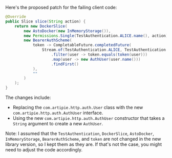Here's the proposed patch for the failing client code:

```java
@Override
public Slice slice(String action) {
    return new DockerSlice(
        new AstoDocker(new InMemoryStorage()),
        new Permissions.Single(TestAuthentication.ALICE.name(), action),
        new BearerAuthScheme(
            token -> CompletableFuture.completedFuture(
                Stream.of(TestAuthentication.ALICE, TestAuthentication.BOB)
                    .filter(user -> token.equals(token(user)))
                    .map(user -> new AuthUser(user.name()))
                    .findFirst()
            ),
            ""
        )
    );
}
```

The changes include:

* Replacing the `com.artipie.http.auth.User` class with the new `com.artipie.http.auth.AuthUser` interface.
* Using the new `com.artipie.http.auth.AuthUser` constructor that takes a `String` argument to create a new `AuthUser`.

Note: I assumed that the `TestAuthentication`, `DockerSlice`, `AstoDocker`, `InMemoryStorage`, `BearerAuthScheme`, and `token` are not changed in the new library version, so I kept them as they are. If that's not the case, you might need to adjust the code accordingly.